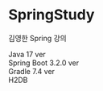 # SpringStudy
김영한 Spring 강의

Java 17 ver <br> 
Spring Boot 3.2.0 ver <br>
Gradle 7.4 ver <br>
H2DB <br>